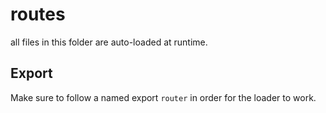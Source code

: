 # routes

all files in this folder are auto-loaded at runtime. 

## Export

Make sure to follow a named export `router` in order for the loader to work.